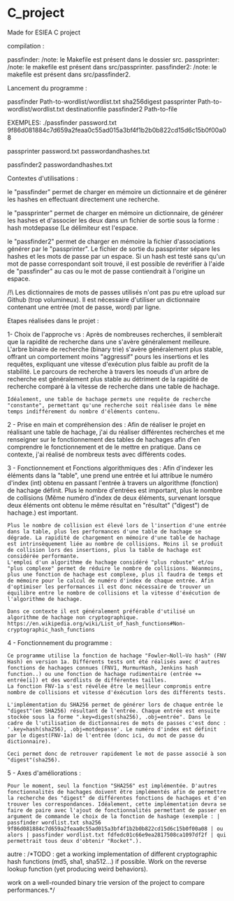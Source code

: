 # C_project
Made for ESIEA C project

compilation :

passfinder: /note: le Makefile est présent dans le dossier src.
passprinter: /note: le makefile est présent dans src/passprinter.
passfinder2: /note: le makefile est présent dans src/passfinder2.


Lancement du programme :

passfinder Path-to-wordlist/wordlist.txt sha256digest
passprinter Path-to-wordlist/wordlist.txt destinationfile
passfinder2 Path-to-file

EXEMPLES:
./passfinder password.txt 9f86d081884c7d659a2feaa0c55ad015a3bf4f1b2b0b822cd15d6c15b0f00a08

passprinter password.txt passwordandhashes.txt

passfinder2 passwordandhashes.txt

Contextes d'utilisations :

le "passfinder" permet de charger en mémoire un dictionnaire et de générer les hashes en effectuant directement une recherche.

le "passprinter" permet de charger en mémoire un dictionnaire, de générer les hashes et d'associer les deux dans un fichier de sortie sous la forme : hash motdepasse (Le délimiteur est l'espace. 

le "passfinder2" permet de charger en mémoire la fichier d'associations générer par le "passprinter". Le fichier de sortie du passprinter sépare les hashes et les mots de passe par un espace. Si un hash est testé sans qu'un mot de passe correspondant soit trouvé, il est possible de revérifier à l'aide de "passfinder" au cas ou le mot de passe contiendrait à l'origine un espace.



/!\ Les dictionnaires de mots de passes utilisés n'ont pas pu etre upload sur Github (trop volumineux). Il est nécessaire d'utiliser un dictionnaire contenant une entrée (mot de passe, word) par ligne.

Etapes réalisées dans le projet :

1- Choix de l'approche <hashtables> vs <binary tries> :
    Après de nombreuses recherches, il semblerait que la rapidité de recherche dans une <hashtable> s'avère généralement meilleure.
    L'arbre binaire de recherche (binary trie) s'avère généralement plus stable, offrant un comportement moins "aggressif" pours les insertions et les requêtes, expliquant une vitesse d'exécution plus faible au profit de la stabilité.
    Le parcours de recherche à travers les noeuds d'un arbre de recherche est généralement plus stable au détriment de la rapidité de recherche comparé à la vitesse de recherche dans une table de hachage.
  
    Idéalement, une table de hachage permets une requête de recherche "constante", permettant qu'une recherche soit réalisée dans le même temps indifférement du nombre d'éléments contenu.

2 - Prise en main et compréhension des <hash-tables> :
    Afin de réaliser le projet en réalisant une table de hachage, j'ai du réaliser différentes recherches et me renseigner sur le fonctionnement des tables de hachages afin d'en comprendre le fonctionnement et de le mettre en pratique.
    Dans ce contexte, j'ai réalisé de nombreux tests avec différents codes.

3 - Fonctionnement et Fonctions algorithmiques des <hash-tables> : 
    Afin d'indexer les éléments dans la "table", une <hash-table> prend une entrée et lui attribue le numéro d'index (int) obtenu en passant l'entrée à travers un algorithme (fonction) de hachage définit.
    Plus le nombre d'entrées est important, plus le nombre de collisions (Même numéro d'index de deux éléments, survenant lorsque deux éléments ont obtenu le même résultat en "résultat" ("digest") de hachage.) est important.

    Plus le nombre de collision est élevé lors de l'insertion d'une entrée dans la table, plus les performances d'une table de hachage se dégrade. La rapidité de chargement en mémoire d'une table de hachage est intrinsèquement liée au nombre de collisions. Moins il se produit de collision lors des insertions, plus la table de hachage est considérée performante.
    L'emploi d'un algorithme de hachage considéré "plus robuste" et/ou "plus complexe" permet de réduire le nombre de collisions. Néanmoins, plus une fonction de hachage est complexe, plus il faudra de temps et de mémoire pour le calcul de numéro d'index de chaque entrée. Afin d'optimiser les performances il est donc nécessaire de trouver un équilibre entre le nombre de collisions et la vitesse d'éxécution de l'algorithme de hachage.

    Dans ce contexte il est généralement préférable d'utilisé un algorithme de hachage non cryptographique.
    https://en.wikipedia.org/wiki/List_of_hash_functions#Non-cryptographic_hash_functions

4 - Fonctionnement du programme :

    Ce programme utilise la fonction de hachage "Fowler–Noll–Vo hash" (FNV Hash) en version 1a. Différents tests ont été réalisés avec d'autres fonctions de hachages connues (FNV1, MurmurHash, Jenkins hash function..) ou une fonction de hachage rudimentaire (entrée += entrée[i]) et des wordlists de différentes tailles.
    La fonction FNV-1a s'est révélée être le meilleur compromis entre nombre de collisions et vitesse d'éxécution lors des différents tests.

    L'implémentation du SHA256 permet de générer lors de chaque entrée le "digest"(en SHA256) résultant de l'entrée. Chaque entrée est ensuite stockée sous la forme ".key=digest(sha256), .obj=entrée". Dans le cadre de l'utilisation de dictionnaires de mots de passes c'est donc : '.key=hash(sha256), .obj=motdepasse'. Le numéro d'index est définit par le digest(FNV-1a) de l'entrée (donc ici, du mot de passe du dictionnaire).

    Ceci permet donc de retrouver rapidement le mot de passe associé à son "digest"(sha256).

5 - Axes d'améliorations :

    Pour le moment, seul la fonction "SHA256" est implémentée. D'autres fonctionnalités de hachages doivent être implémentés afin de permettre la recherche des "digest" de différentes fonctions de hachages et d'en trouver les correspondances. Idéalement, cette implémentation devra se faire de paire avec l'ajout de fonctionnalités permettant de passer en argument de commande le choix de la fonction de hashage (exemple : | passfinder wordlist.txt sha256 9f86d081884c7d659a2feaa0c55ad015a3bf4f1b2b0b822cd15d6c15b0f00a08 | ou alors | passfinder wordlist.txt fdfedc01c66e9ea2817508ca1097df2f | qui permettrait tous deux d'obtenir "Rocket".).

autre : 
/*TODO : get a working implementation of different cryptographic hash functions (md5, sha1, sha512...) if possible.
Work on the reverse lookup function (yet producing weird behaviors).

work on a well-rounded binary trie version of the project to compare performances.*/
  
